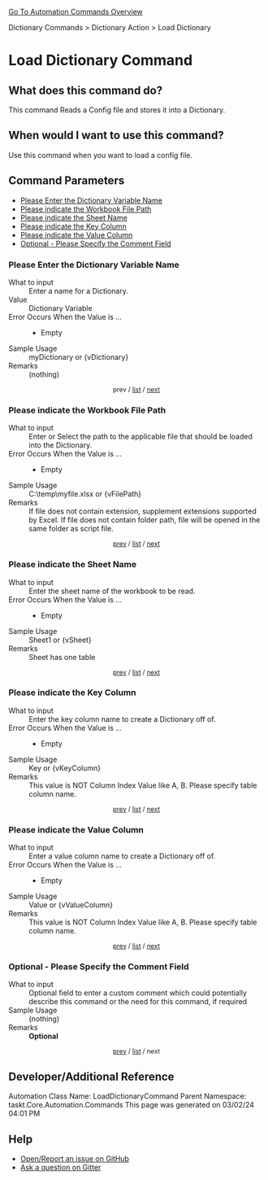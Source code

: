 <!--TITLE: Load Dictionary Command -->
<!-- SUBTITLE: a command in the Dictionary Commands group. -->
[Go To Automation Commands Overview](/automation-commands.md)


Dictionary Commands &gt; Dictionary Action &gt; Load Dictionary


# Load Dictionary Command


## What does this command do?
This command Reads a Config file and stores it into a Dictionary.


## When would I want to use this command?
Use this command when you want to load a config file.


<a id="param_list"></a>
## Command Parameters
- [Please Enter the Dictionary Variable Name](#param_0)
- [Please indicate the Workbook File Path](#param_1)
- [Please indicate the Sheet Name](#param_2)
- [Please indicate the Key Column](#param_3)
- [Please indicate the Value Column](#param_4)
- [Optional - Please Specify the Comment Field](#param_5)


<a id="param_0"></a>
### Please Enter the Dictionary Variable Name


<dl>
<dt>What to input</dt><dd>Enter a name for a Dictionary.</dd>
<dt>Value</dt><dd>Dictionary Variable</dd>
<dt>Error Occurs When the Value is ...</dt><dd><ul>
<li>Empty</li>
</ul></dd>
<dt>Sample Usage</dt><dd>myDictionary or {vDictionary}</dd>
<dt>Remarks</dt><dd>(nothing)</dd>
</dl>




<div style="font-size: 90%; text-align: center">


prev / [list](#param_list) / [next](#param_1)


</div>


<a id="param_1"></a>
### Please indicate the Workbook File Path


<dl>
<dt>What to input</dt><dd>Enter or Select the path to the applicable file that should be loaded into the Dictionary.</dd>
<dt>Error Occurs When the Value is ...</dt><dd><ul>
<li>Empty</li>
</ul></dd>
<dt>Sample Usage</dt><dd>C:\temp\myfile.xlsx or {vFilePath}</dd>
<dt>Remarks</dt><dd>If file does not contain extension, supplement extensions supported by Excel.
If file does not contain folder path, file will be opened in the same folder as script file.</dd>
</dl>




<div style="font-size: 90%; text-align: center">


[prev](#param_1) / [list](#param_list) / [next](#param_2)


</div>


<a id="param_2"></a>
### Please indicate the Sheet Name


<dl>
<dt>What to input</dt><dd>Enter the sheet name of the workbook to be read.</dd>
<dt>Error Occurs When the Value is ...</dt><dd><ul>
<li>Empty</li>
</ul></dd>
<dt>Sample Usage</dt><dd>Sheet1 or {vSheet}</dd>
<dt>Remarks</dt><dd>Sheet has one table</dd>
</dl>




<div style="font-size: 90%; text-align: center">


[prev](#param_2) / [list](#param_list) / [next](#param_3)


</div>


<a id="param_3"></a>
### Please indicate the Key Column


<dl>
<dt>What to input</dt><dd>Enter the key column name to create a Dictionary off of.</dd>
<dt>Error Occurs When the Value is ...</dt><dd><ul>
<li>Empty</li>
</ul></dd>
<dt>Sample Usage</dt><dd>Key or {vKeyColumn}</dd>
<dt>Remarks</dt><dd>This value is NOT Column Index Value like A, B. Please specify table column name.</dd>
</dl>




<div style="font-size: 90%; text-align: center">


[prev](#param_3) / [list](#param_list) / [next](#param_4)


</div>


<a id="param_4"></a>
### Please indicate the Value Column


<dl>
<dt>What to input</dt><dd>Enter a value column name to create a Dictionary off of.</dd>
<dt>Error Occurs When the Value is ...</dt><dd><ul>
<li>Empty</li>
</ul></dd>
<dt>Sample Usage</dt><dd>Value or {vValueColumn}</dd>
<dt>Remarks</dt><dd>This value is NOT Column Index Value like A, B. Please specify table column name.</dd>
</dl>




<div style="font-size: 90%; text-align: center">


[prev](#param_4) / [list](#param_list) / [next](#param_5)


</div>


<a id="param_5"></a>
### Optional - Please Specify the Comment Field


<dl>
<dt>What to input</dt><dd>Optional field to enter a custom comment which could potentially describe this command or the need for this command, if required</dd>
<dt>Sample Usage</dt><dd>(nothing)</dd>
<dt>Remarks</dt><dd><strong>Optional</strong><br></dd>
</dl>




<div style="font-size: 90%; text-align: center">


[prev](#param_5) / [list](#param_list) / next


</div>


## Developer/Additional Reference
Automation Class Name: LoadDictionaryCommand
Parent Namespace: taskt.Core.Automation.Commands
This page was generated on 03/02/24 04:01 PM


## Help
- [Open/Report an issue on GitHub](https://github.com/rcktrncn/taskt/issues/new)
- [Ask a question on Gitter](https://gitter.im/taskt-rpa/Lobby)
